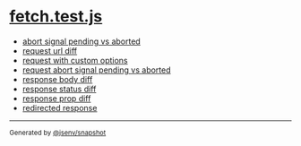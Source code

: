 # [fetch.test.js](../fetch.test.js)



- [abort signal pending vs aborted](abort_signal_pending_vs_aborted/abort_signal_pending_vs_aborted.md)
- [request url diff](request_url_diff/request_url_diff.md)
- [request with custom options](request_with_custom_options/request_with_custom_options.md)
- [request abort signal pending vs aborted](request_abort_signal_pending_vs_aborted/request_abort_signal_pending_vs_aborted.md)
- [response body diff](response_body_diff/response_body_diff.md)
- [response status diff](response_status_diff/response_status_diff.md)
- [response prop diff](response_prop_diff/response_prop_diff.md)
- [redirected response](redirected_response/redirected_response.md)

---

<sub>
  Generated by <a href="https://github.com/jsenv/core/tree/main/packages/independent/snapshot">@jsenv/snapshot</a>
</sub>
